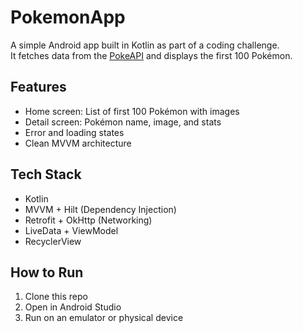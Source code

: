 # PokemonApp

A simple Android app built in Kotlin as part of a coding challenge.  
It fetches data from the [PokeAPI](https://pokeapi.co) and displays the first 100 Pokémon.

## Features
- Home screen: List of first 100 Pokémon with images
- Detail screen: Pokémon name, image, and stats
- Error and loading states
- Clean MVVM architecture

## Tech Stack
- Kotlin
- MVVM + Hilt (Dependency Injection)
- Retrofit + OkHttp (Networking)
- LiveData + ViewModel
- RecyclerView

## How to Run
1. Clone this repo
2. Open in Android Studio
3. Run on an emulator or physical device


